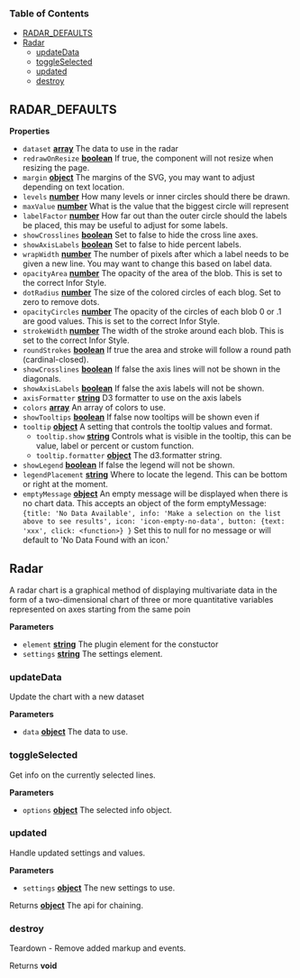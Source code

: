 <!-- Generated by documentation.js. Update this documentation by updating the source code. -->

### Table of Contents

-   [RADAR_DEFAULTS](#radar_defaults)
-   [Radar](#radar)
    -   [updateData](#updatedata)
    -   [toggleSelected](#toggleselected)
    -   [updated](#updated)
    -   [destroy](#destroy)

## RADAR_DEFAULTS

**Properties**

-   `dataset` **[array](https://developer.mozilla.org/docs/Web/JavaScript/Reference/Global_Objects/Array)** The data to use in the radar
-   `redrawOnResize` **[boolean](https://developer.mozilla.org/docs/Web/JavaScript/Reference/Global_Objects/Boolean)** If true, the component will not resize when resizing the page.
-   `margin` **[object](https://developer.mozilla.org/docs/Web/JavaScript/Reference/Global_Objects/Object)** The margins of the SVG, you may want to adjust
    depending on text location.
-   `levels` **[number](https://developer.mozilla.org/docs/Web/JavaScript/Reference/Global_Objects/Number)** How many levels or inner circles should there be drawn.
-   `maxValue` **[number](https://developer.mozilla.org/docs/Web/JavaScript/Reference/Global_Objects/Number)** What is the value that the biggest circle will represent
-   `labelFactor` **[number](https://developer.mozilla.org/docs/Web/JavaScript/Reference/Global_Objects/Number)** How far out than the outer circle should the labels be placed,
    this may be useful to adjust for some labels.
-   `showCrosslines` **[boolean](https://developer.mozilla.org/docs/Web/JavaScript/Reference/Global_Objects/Boolean)** Set to false to hide the cross line axes.
-   `showAxisLabels` **[boolean](https://developer.mozilla.org/docs/Web/JavaScript/Reference/Global_Objects/Boolean)** Set to false to hide percent labels.
-   `wrapWidth` **[number](https://developer.mozilla.org/docs/Web/JavaScript/Reference/Global_Objects/Number)** The number of pixels after which a label needs to be
    given a new line. You may want to change this based on label data.
-   `opacityArea` **[number](https://developer.mozilla.org/docs/Web/JavaScript/Reference/Global_Objects/Number)** The opacity of the area of the blob.
    This is set to the correct Infor Style.
-   `dotRadius` **[number](https://developer.mozilla.org/docs/Web/JavaScript/Reference/Global_Objects/Number)** The size of the colored circles of each blog.
    Set to zero to remove dots.
-   `opacityCircles` **[number](https://developer.mozilla.org/docs/Web/JavaScript/Reference/Global_Objects/Number)** The opacity of the circles of each blob 0 or .1 are good values.
    This is set to the correct Infor Style.
-   `strokeWidth` **[number](https://developer.mozilla.org/docs/Web/JavaScript/Reference/Global_Objects/Number)** The width of the stroke around each blob.
    This is set to the correct Infor Style.
-   `roundStrokes` **[boolean](https://developer.mozilla.org/docs/Web/JavaScript/Reference/Global_Objects/Boolean)** If true the area and stroke will follow a
    round path (cardinal-closed).
-   `showCrosslines` **[boolean](https://developer.mozilla.org/docs/Web/JavaScript/Reference/Global_Objects/Boolean)** If false the axis lines will not be shown in the diagonals.
-   `showAxisLabels` **[boolean](https://developer.mozilla.org/docs/Web/JavaScript/Reference/Global_Objects/Boolean)** If false the axis labels will not be shown.
-   `axisFormatter` **[string](https://developer.mozilla.org/docs/Web/JavaScript/Reference/Global_Objects/String)** D3 formatter to use on the axis labels
-   `colors` **[array](https://developer.mozilla.org/docs/Web/JavaScript/Reference/Global_Objects/Array)** An array of colors to use.
-   `showTooltips` **[boolean](https://developer.mozilla.org/docs/Web/JavaScript/Reference/Global_Objects/Boolean)** If false now tooltips will be shown even if
-   `tooltip` **[object](https://developer.mozilla.org/docs/Web/JavaScript/Reference/Global_Objects/Object)** A setting that controls the tooltip values and format.
    -   `tooltip.show` **[string](https://developer.mozilla.org/docs/Web/JavaScript/Reference/Global_Objects/String)** Controls what is visible in the tooltip, this can be value, label
        or percent or custom function.
    -   `tooltip.formatter` **[object](https://developer.mozilla.org/docs/Web/JavaScript/Reference/Global_Objects/Object)** The d3.formatter string.
-   `showLegend` **[boolean](https://developer.mozilla.org/docs/Web/JavaScript/Reference/Global_Objects/Boolean)** If false the legend will not be shown.
-   `legendPlacement` **[string](https://developer.mozilla.org/docs/Web/JavaScript/Reference/Global_Objects/String)** Where to locate the legend. This can be bottom or right at
    the moment.
-   `emptyMessage` **[object](https://developer.mozilla.org/docs/Web/JavaScript/Reference/Global_Objects/Object)** An empty message will be displayed when there is no chart data.
    This accepts an object of the form emptyMessage:
    `{title: 'No Data Available',
     info: 'Make a selection on the list above to see results', icon: 'icon-empty-no-data',
     button: {text: 'xxx', click: <function>}
     }`
     Set this to null for no message or will default to 'No Data Found with an icon.'

## Radar

A radar chart is a graphical method of displaying multivariate data in the form of a
two-dimensional chart of three or more quantitative variables represented on axes starting
from the same poin

**Parameters**

-   `element` **[string](https://developer.mozilla.org/docs/Web/JavaScript/Reference/Global_Objects/String)** The plugin element for the constuctor
-   `settings` **[string](https://developer.mozilla.org/docs/Web/JavaScript/Reference/Global_Objects/String)** The settings element.

### updateData

Update the chart with a new dataset

**Parameters**

-   `data` **[object](https://developer.mozilla.org/docs/Web/JavaScript/Reference/Global_Objects/Object)** The data to use.

### toggleSelected

Get info on the currently selected lines.

**Parameters**

-   `options` **[object](https://developer.mozilla.org/docs/Web/JavaScript/Reference/Global_Objects/Object)** The selected info object.

### updated

Handle updated settings and values.

**Parameters**

-   `settings` **[object](https://developer.mozilla.org/docs/Web/JavaScript/Reference/Global_Objects/Object)** The new settings to use.

Returns **[object](https://developer.mozilla.org/docs/Web/JavaScript/Reference/Global_Objects/Object)** The api for chaining.

### destroy

Teardown - Remove added markup and events.

Returns **void** 
